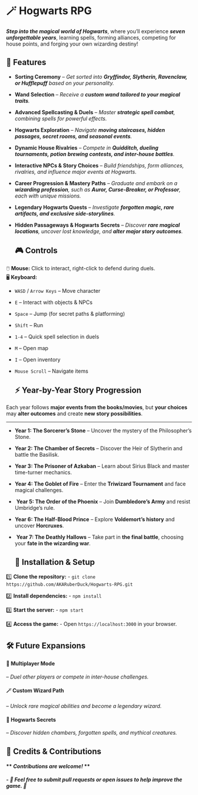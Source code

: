    # 🪄 Hogwarts RPG  

   ***Step into the magical world of Hogwarts***, where you’ll experience ***seven unforgettable years***, learning spells, forming alliances, competing for house points, and forging your own wizarding destiny! 

   ## **🏰 Features**  

- **Sorting Ceremony** – *Get sorted into **Gryffindor, Slytherin, Ravenclaw, or Hufflepuff** based on your personality.*  
- **Wand Selection** – *Receive a **custom wand tailored to your magical traits**.*  
- **Advanced Spellcasting & Duels** – *Master **strategic spell combat**, combining spells for powerful effects.*  
- **Hogwarts Exploration** – *Navigate **moving staircases, hidden passages, secret rooms, and seasonal events**.*  
- **Dynamic House Rivalries** – *Compete in **Quidditch, dueling tournaments, potion brewing contests, and inter-house battles**.*  
- **Interactive NPCs & Story Choices** – *Build friendships, form alliances, rivalries, and influence major events at Hogwarts.*  
- **Career Progression & Mastery Paths** – *Graduate and embark on a **wizarding profession**, such as **Auror, Curse-Breaker, or Professor**, each with unique missions.*  
- **Legendary Hogwarts Quests** – *Investigate **forgotten magic, rare artifacts, and exclusive side-storylines**.*  
- **Hidden Passageways & Hogwarts Secrets** – *Discover **rare magical locations**, uncover lost knowledge, and **alter major story outcomes**.*  

   ## **🎮 Controls**  

🖱️ **Mouse:** Click to interact, right-click to defend during duels.  
🖥️ **Keyboard:**  
- `WASD` / `Arrow Keys` – Move character  
- `E` – Interact with objects & NPCs  
- `Space` – Jump (for secret paths & platforming)  
- `Shift` – Run  
- `1-4` – Quick spell selection in duels  
- `M` – Open map  
- `I` – Open inventory  
- `Mouse Scroll` – Navigate items  

   ## **⚡ Year-by-Year Story Progression**  

Each year follows **major events from the books/movies**, but **your choices** may **alter outcomes** and create **new story possibilities**.  
- - - - - - - - - - - - - - - - - - - - - - - - - - - - - - - - - - - - - - - - - - - - - - - - - - - - - - - - - - - - - - - - - - - - - - - - - - - - - - - - - -
-  **Year 1: The Sorcerer’s Stone** – Uncover the mystery of the Philosopher’s Stone.  
-  **Year 2: The Chamber of Secrets** – Discover the Heir of Slytherin and battle the Basilisk.  
-  **Year 3: The Prisoner of Azkaban** – Learn about Sirius Black and master time-turner mechanics.  
-  **Year 4: The Goblet of Fire** – Enter the **Triwizard Tournament** and face magical challenges.  
- ️ **Year 5: The Order of the Phoenix** – Join **Dumbledore’s Army** and resist Umbridge’s rule.  
-  **Year 6: The Half-Blood Prince** – Explore **Voldemort’s history** and uncover **Horcruxes**.  
- ️ **Year 7: The Deathly Hallows** – Take part in **the final battle**, choosing your **fate in the wizarding war**.  

   ## **🚀 Installation & Setup**  

1️⃣ **Clone the repository:** - ```git clone https://github.com/AKARuberDuck/Hogwarts-RPG.git```

2️⃣ **Install dependencies:** - ```npm install```

3️⃣ **Start the server:** - ```npm start```

4️⃣ **Access the game:** - Open ```https://localhost:3000``` in your browser.

   ## **🛠️ Future Expansions**
 #### **🎩 Multiplayer Mode** 
   – *Duel other players or compete in inter-house challenges.*
 #### **🪄 Custom Wizard Path** 
   – *Unlock rare magical abilities and become a legendary wizard.*
 #### **🏰 Hogwarts Secrets**
   – *Discover hidden chambers, forgotten spells, and mythical creatures.*

   ## **📜 Credits & Contributions**
 #### ** *Contributions are welcome!* ** 
  **- *🧙 Feel free to submit pull requests or open issues to help improve the game. 🚀***
